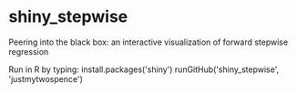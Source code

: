shiny_stepwise
==============

Peering into the black box: an interactive visualization of forward stepwise regression

Run in R by typing:
install.packages('shiny')
runGitHub('shiny_stepwise', 'justmytwospence')
